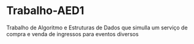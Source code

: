 # Trabalho-AED1
Trabalho de Algoritmo e Estruturas de Dados que simulla um serviço de compra e venda de ingressos para eventos diversos
